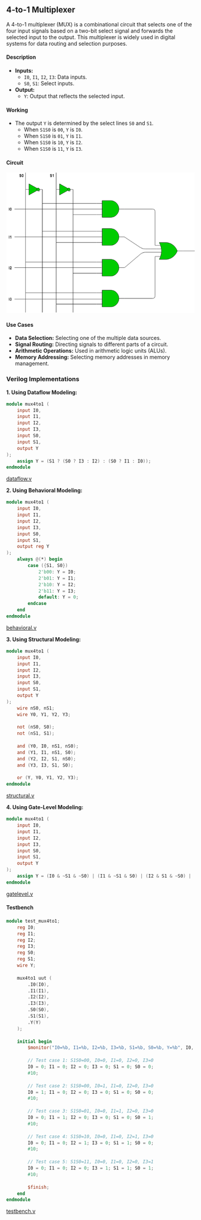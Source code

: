 ## 4-to-1 Multiplexer

A 4-to-1 multiplexer (MUX) is a combinational circuit that selects one of the four input signals based on a two-bit select signal and forwards the selected input to the output. This multiplexer is widely used in digital systems for data routing and selection purposes.

#### Description
- **Inputs:**
  - `I0`, `I1`, `I2`, `I3`: Data inputs.
  - `S0`, `S1`: Select inputs.
- **Output:**
  - `Y`: Output that reflects the selected input.

#### Working
- The output `Y` is determined by the select lines `S0` and `S1`.
  - When `S1S0` is `00`, `Y` is `I0`.
  - When `S1S0` is `01`, `Y` is `I1`.
  - When `S1S0` is `10`, `Y` is `I2`.
  - When `S1S0` is `11`, `Y` is `I3`.
#### Circuit

![alt text](image.png)

#### Use Cases
- **Data Selection:** Selecting one of the multiple data sources.
- **Signal Routing:** Directing signals to different parts of a circuit.
- **Arithmetic Operations:** Used in arithmetic logic units (ALUs).
- **Memory Addressing:** Selecting memory addresses in memory management.

### Verilog Implementations

**1. Using Dataflow Modeling:**
```verilog
module mux4to1 (
    input I0,
    input I1,
    input I2,
    input I3,
    input S0,
    input S1,
    output Y
);
    assign Y = (S1 ? (S0 ? I3 : I2) : (S0 ? I1 : I0));
endmodule
```
[dataflow.v](dataflow.v)

**2. Using Behavioral Modeling:**
```verilog
module mux4to1 (
    input I0,
    input I1,
    input I2,
    input I3,
    input S0,
    input S1,
    output reg Y
);
    always @(*) begin
        case ({S1, S0})
            2'b00: Y = I0;
            2'b01: Y = I1;
            2'b10: Y = I2;
            2'b11: Y = I3;
            default: Y = 0;
        endcase
    end
endmodule
```
[behavioral.v](behavioral.v)

**3. Using Structural Modeling:**
```verilog
module mux4to1 (
    input I0,
    input I1,
    input I2,
    input I3,
    input S0,
    input S1,
    output Y
);
    wire nS0, nS1;
    wire Y0, Y1, Y2, Y3;

    not (nS0, S0);
    not (nS1, S1);

    and (Y0, I0, nS1, nS0);
    and (Y1, I1, nS1, S0);
    and (Y2, I2, S1, nS0);
    and (Y3, I3, S1, S0);

    or (Y, Y0, Y1, Y2, Y3);
endmodule
```
[structural.v](structural.v)

**4. Using Gate-Level Modeling:**
```verilog
module mux4to1 (
    input I0,
    input I1,
    input I2,
    input I3,
    input S0,
    input S1,
    output Y
);
    assign Y = (I0 & ~S1 & ~S0) | (I1 & ~S1 & S0) | (I2 & S1 & ~S0) | (I3 & S1 & S0);
endmodule
```
[gatelevel.v](gatelevel.v)

#### Testbench
```verilog
module test_mux4to1;
    reg I0;
    reg I1;
    reg I2;
    reg I3;
    reg S0;
    reg S1;
    wire Y;

    mux4to1 uut (
        .I0(I0),
        .I1(I1),
        .I2(I2),
        .I3(I3),
        .S0(S0),
        .S1(S1),
        .Y(Y)
    );

    initial begin
        $monitor("I0=%b, I1=%b, I2=%b, I3=%b, S1=%b, S0=%b, Y=%b", I0, I1, I2, I3, S1, S0, Y);

        // Test case 1: S1S0=00, I0=0, I1=0, I2=0, I3=0
        I0 = 0; I1 = 0; I2 = 0; I3 = 0; S1 = 0; S0 = 0;
        #10;

        // Test case 2: S1S0=00, I0=1, I1=0, I2=0, I3=0
        I0 = 1; I1 = 0; I2 = 0; I3 = 0; S1 = 0; S0 = 0;
        #10;

        // Test case 3: S1S0=01, I0=0, I1=1, I2=0, I3=0
        I0 = 0; I1 = 1; I2 = 0; I3 = 0; S1 = 0; S0 = 1;
        #10;

        // Test case 4: S1S0=10, I0=0, I1=0, I2=1, I3=0
        I0 = 0; I1 = 0; I2 = 1; I3 = 0; S1 = 1; S0 = 0;
        #10;

        // Test case 5: S1S0=11, I0=0, I1=0, I2=0, I3=1
        I0 = 0; I1 = 0; I2 = 0; I3 = 1; S1 = 1; S0 = 1;
        #10;

        $finish;
    end
endmodule
```
[testbench.v](testbench.v)
